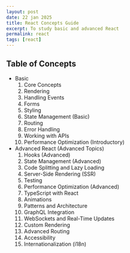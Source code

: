 ```yaml
---
layout: post
date: 22 jan 2025
title: React Concepts Guide
excerpt: To study basic and advanced React
permalink: react
tags: [react]
---
```


## Table of Concepts

- Basic
  1. Core Concepts
  2. Rendering
  3. Handling Events
  4. Forms
  5. Styling
  6. State Management (Basic)
  7. Routing
  8. Error Handling
  9. Working with APIs
  10. Performance Optimization (Introductory)
- Advanced React (Advanced Topics)
  1. Hooks (Advanced)
  2. State Management (Advanced)
  3. Code Splitting and Lazy Loading
  4. Server-Side Rendering (SSR)
  5. Testing
  6. Performance Optimization (Advanced)
  7. TypeScript with React
  8. Animations
  9. Patterns and Architecture
  10. GraphQL Integration
  11. WebSockets and Real-Time Updates
  12. Custom Rendering
  13. Advanced Routing
  14. Accessibility
  15. Internationalization (i18n)
